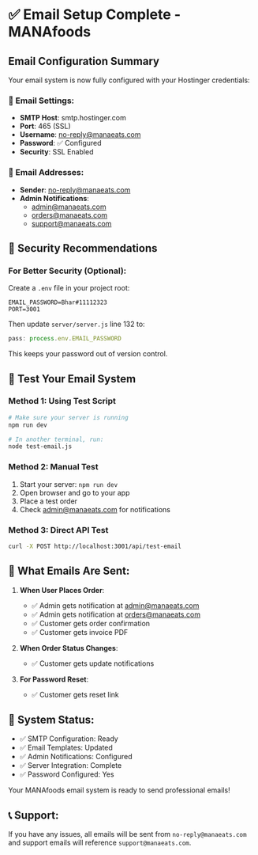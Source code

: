 # ✅ Email Setup Complete - MANAfoods

## Email Configuration Summary

Your email system is now fully configured with your Hostinger credentials:

### 📧 Email Settings:
- **SMTP Host**: smtp.hostinger.com
- **Port**: 465 (SSL)
- **Username**: no-reply@manaeats.com
- **Password**: ✅ Configured
- **Security**: SSL Enabled

### 📮 Email Addresses:
- **Sender**: no-reply@manaeats.com
- **Admin Notifications**: 
  - admin@manaeats.com
  - orders@manaeats.com
  - support@manaeats.com

## 🔐 Security Recommendations

### For Better Security (Optional):
Create a `.env` file in your project root:

```env
EMAIL_PASSWORD=Bhar#11112323
PORT=3001
```

Then update `server/server.js` line 132 to:
```javascript
pass: process.env.EMAIL_PASSWORD
```

This keeps your password out of version control.

## 🧪 Test Your Email System

### Method 1: Using Test Script
```bash
# Make sure your server is running
npm run dev

# In another terminal, run:
node test-email.js
```

### Method 2: Manual Test
1. Start your server: `npm run dev`
2. Open browser and go to your app
3. Place a test order
4. Check admin@manaeats.com for notifications

### Method 3: Direct API Test
```bash
curl -X POST http://localhost:3001/api/test-email
```

## 📨 What Emails Are Sent:

1. **When User Places Order**:
   - ✅ Admin gets notification at admin@manaeats.com
   - ✅ Admin gets notification at orders@manaeats.com
   - ✅ Customer gets order confirmation
   - ✅ Customer gets invoice PDF

2. **When Order Status Changes**:
   - ✅ Customer gets update notifications

3. **For Password Reset**:
   - ✅ Customer gets reset link

## 🚀 System Status:
- ✅ SMTP Configuration: Ready
- ✅ Email Templates: Updated
- ✅ Admin Notifications: Configured  
- ✅ Server Integration: Complete
- ✅ Password Configured: Yes

Your MANAfoods email system is ready to send professional emails!

## 📞 Support:
If you have any issues, all emails will be sent from `no-reply@manaeats.com` and support emails will reference `support@manaeats.com`. 